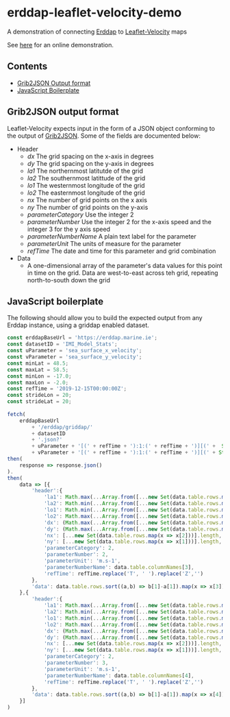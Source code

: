 # erddap-leaflet-velocity-demo
A demonstration of connecting [Erddap](https://github.com) to [Leaflet-Velocity](https://github.com/danwild/leaflet-velocity) maps

See [here](https://irishmarineinstitute.github.io/erddap-leaflet-velocity-demo/) for an online demonstration.

## Contents
   - [Grib2JSON Output format](https://github.com/IrishMarineInstitute/erddap-leaflet-velocity-demo/blob/main/README.md#grib2json-output-format)
   - [JavaScript Boilerplate](https://github.com/IrishMarineInstitute/erddap-leaflet-velocity-demo/blob/main/README.md#javascript-boilerplate)

## Grib2JSON output format

Leaflet-Velocity expects input in the form of a JSON object conforming to the output of [Grib2JSON](https://github.com/cambecc/grib2json). Some of the fields are documented below:

- Header
    - _dx_ The grid spacing on the x-axis in degrees
    - _dy_ The grid spacing on the y-axis in degrees
    - _la1_ The northernmost latitutde of the grid
    - _la2_ The southernmost latittude of the grid
    - _lo1_ The westernmost longitude of the grid
    - _lo2_ The easternmost longitude of the grid
    - _nx_ The number of grid points on the x axis
    - _ny_ The number of grid points on the y-axis
    - _parameterCategory_ Use the integer 2
    - _parameterNumber_ Use the integer 2 for the x-axis speed and the integer 3 for the y axis speed
    - _parameterNumberName_ A plain text label for the parameter
    - _parameterUnit_ The units of measure for the parameter
    - _refTime_ The date and time for this parameter and grid combination
- Data
    - A one-dimensional array of the parameter's data values for this point in time on the grid. Data are west-to-east across teh grid, repeating north-to-south down the grid

## JavaScript boilerplate

The following should allow you to build the expected output from any Erddap instance, using a griddap enabled dataset.

```javascript
const erddapBaseUrl = 'https://erddap.marine.ie';
const datasetID = 'IMI_Model_Stats';
const uParameter = 'sea_surface_x_velocity';
const vParameter = 'sea_surface_y_velocity';
const minLat = 48.5;
const maxLat = 58.5;
const minLon = -17.0;
const maxLon = -2.0;
const refTime = '2019-12-15T00:00:00Z';
const strideLon = 20;
const strideLat = 20;
	
fetch(
	erddapBaseUrl 
		+ '/erddap/griddap/' 
		+ datasetID 
		+ '.json?' 
		+ uParameter + '[(' + refTime + '):1:(' + refTime + ')][(' +  String(minLat) + '):' + String(strideLat) + ':(' + String(maxLat) + ')][(' + String(minLon) + '):'+ String(strideLon) +':(' + String(maxLon) + ')],' 
		+ vParameter + '[(' + refTime + '):1:(' + refTime + ')][(' + String(minLat) + '):' + String(strideLat)+ ':(' + String(maxLat) + ')][(' + String(minLon) + '):' + String(strideLon) + ':(' + String(maxLon) + ')]').
then(
	response => response.json()
).
then(
	data => [{
		'header':{
			'la1': Math.max(...Array.from([...new Set(data.table.rows.map(x => x[1]))])),
			'la2': Math.min(...Array.from([...new Set(data.table.rows.map(x => x[1]))])),
			'lo1': Math.min(...Array.from([...new Set(data.table.rows.map(x => x[2]))])),
			'lo2': Math.max(...Array.from([...new Set(data.table.rows.map(x => x[2]))])),
			'dx': (Math.max(...Array.from([...new Set(data.table.rows.map(x => x[2]))])) - Math.min(...Array.from([...new Set(data.table.rows.map(x => x[2]))]))) / ([...new Set(data.table.rows.map(x => x[2]))].length - 1),
			'dy': (Math.max(...Array.from([...new Set(data.table.rows.map(x => x[1]))])) - Math.min(...Array.from([...new Set(data.table.rows.map(x => x[1]))]))) / ([...new Set(data.table.rows.map(x => x[1]))].length - 1),
			'nx': [...new Set(data.table.rows.map(x => x[2]))].length,
			'ny': [...new Set(data.table.rows.map(x => x[1]))].length,
			'parameterCategory': 2,
			'parameterNumber': 2,
			'parameterUnit': 'm.s-1',
			'parameterNumberName': data.table.columnNames[3],
			'refTime': refTime.replace('T', ' ').replace('Z','')
		}, 
		'data': data.table.rows.sort((a,b) => b[1]-a[1]).map(x => x[3])
	},{
		'header':{
			'la1': Math.max(...Array.from([...new Set(data.table.rows.map(x => x[1]))])),
			'la2': Math.min(...Array.from([...new Set(data.table.rows.map(x => x[1]))])),
			'lo1': Math.min(...Array.from([...new Set(data.table.rows.map(x => x[2]))])),
			'lo2': Math.max(...Array.from([...new Set(data.table.rows.map(x => x[2]))])),
			'dx': (Math.max(...Array.from([...new Set(data.table.rows.map(x => x[2]))])) - Math.min(...Array.from([...new Set(data.table.rows.map(x => x[2]))]))) / ([...new Set(data.table.rows.map(x => x[2]))].length - 1),
			'dy': (Math.max(...Array.from([...new Set(data.table.rows.map(x => x[1]))])) - Math.min(...Array.from([...new Set(data.table.rows.map(x => x[1]))]))) / ([...new Set(data.table.rows.map(x => x[1]))].length - 1),
			'nx': [...new Set(data.table.rows.map(x => x[2]))].length,
			'ny': [...new Set(data.table.rows.map(x => x[1]))].length,
			'parameterCategory': 2,
			'parameterNumber': 3,
			'parameterUnit': 'm.s-1',
			'parameterNumberName': data.table.columnNames[4],
			'refTime': refTime.replace('T', ' ').replace('Z','')
		}, 
		'data': data.table.rows.sort((a,b) => b[1]-a[1]).map(x => x[4])
	}]
)
```
